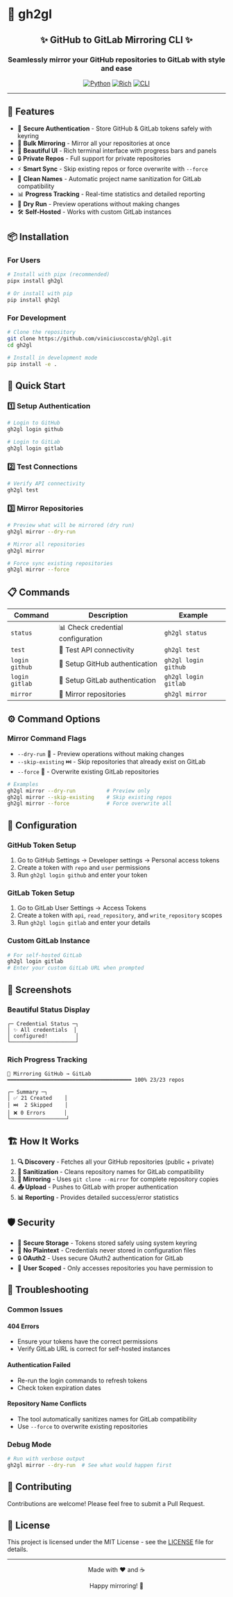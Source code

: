 # 🔄 gh2gl

<div align="center">

## ✨ GitHub to GitLab Mirroring CLI ✨

### Seamlessly mirror your GitHub repositories to GitLab with style and ease

[![Python](https://img.shields.io/badge/Python-3.13+-blue.svg)](https://www.python.org/downloads/)
[![Rich](https://img.shields.io/badge/UI-Rich-green.svg)](https://github.com/Textualize/rich)
[![CLI](https://img.shields.io/badge/Interface-Typer-purple.svg)](https://typer.tiangolo.com/)

</div>

---

## 🌟 Features

- 🔐 **Secure Authentication** - Store GitHub & GitLab tokens safely with keyring
- 🚀 **Bulk Mirroring** - Mirror all your repositories at once
- 🎨 **Beautiful UI** - Rich terminal interface with progress bars and panels
- 🔒 **Private Repos** - Full support for private repositories
- ⚡ **Smart Sync** - Skip existing repos or force overwrite with `--force`
- 🧹 **Clean Names** - Automatic project name sanitization for GitLab compatibility
- 📊 **Progress Tracking** - Real-time statistics and detailed reporting
- 🏃 **Dry Run** - Preview operations without making changes
- 🛠️ **Self-Hosted** - Works with custom GitLab instances

## 📦 Installation

### For Users

```bash
# Install with pipx (recommended)
pipx install gh2gl

# Or install with pip
pip install gh2gl
```

### For Development

```bash
# Clone the repository
git clone https://github.com/viniciusccosta/gh2gl.git
cd gh2gl

# Install in development mode
pip install -e .
```

## 🚀 Quick Start

### 1️⃣ **Setup Authentication**

```bash
# Login to GitHub
gh2gl login github

# Login to GitLab
gh2gl login gitlab
```

### 2️⃣ **Test Connections**

```bash
# Verify API connectivity
gh2gl test
```

### 3️⃣ **Mirror Repositories**

```bash
# Preview what will be mirrored (dry run)
gh2gl mirror --dry-run

# Mirror all repositories
gh2gl mirror

# Force sync existing repositories
gh2gl mirror --force
```

## 📋 Commands

| Command | Description | Example |
|---------|-------------|---------|
| `status` | 📊 Check credential configuration | `gh2gl status` |
| `test` | 🧪 Test API connectivity | `gh2gl test` |
| `login github` | 🔑 Setup GitHub authentication | `gh2gl login github` |
| `login gitlab` | 🔑 Setup GitLab authentication | `gh2gl login gitlab` |
| `mirror` | 🔄 Mirror repositories | `gh2gl mirror` |

## ⚙️ Command Options

### Mirror Command Flags

- `--dry-run` 👀 - Preview operations without making changes
- `--skip-existing` ⏭️ - Skip repositories that already exist on GitLab
- `--force` 💪 - Overwrite existing GitLab repositories

```bash
# Examples
gh2gl mirror --dry-run          # Preview only
gh2gl mirror --skip-existing    # Skip existing repos
gh2gl mirror --force            # Force overwrite all
```

## 🔧 Configuration

### GitHub Token Setup

1. Go to GitHub Settings → Developer settings → Personal access tokens
2. Create a token with `repo` and `user` permissions
3. Run `gh2gl login github` and enter your token

### GitLab Token Setup

1. Go to GitLab User Settings → Access Tokens
2. Create a token with `api`, `read_repository`, and `write_repository` scopes
3. Run `gh2gl login gitlab` and enter your details

### Custom GitLab Instance

```bash
# For self-hosted GitLab
gh2gl login gitlab
# Enter your custom GitLab URL when prompted
```

## 📸 Screenshots

### Beautiful Status Display

```text
┌─ Credential Status ─┐
│ ✨ All credentials  │
│ configured!         │
└─────────────────────┘
```

### Rich Progress Tracking

```text
🔄 Mirroring GitHub → GitLab
━━━━━━━━━━━━━━━━━━━━━━━━━━━━━━━━━━━━━━━━ 100% 23/23 repos

┌─ Summary ─┐
│ ✅ 21 Created    │
│ ⏭️  2 Skipped    │
│ ❌ 0 Errors      │
└──────────────────┘
```

## 🏗️ How It Works

1. **🔍 Discovery** - Fetches all your GitHub repositories (public + private)
2. **🧹 Sanitization** - Cleans repository names for GitLab compatibility
3. **🔄 Mirroring** - Uses `git clone --mirror` for complete repository copies
4. **📤 Upload** - Pushes to GitLab with proper authentication
5. **📊 Reporting** - Provides detailed success/error statistics

## 🛡️ Security

- 🔐 **Secure Storage** - Tokens stored safely using system keyring
- 🚫 **No Plaintext** - Credentials never stored in configuration files
- 🔒 **OAuth2** - Uses secure OAuth2 authentication for GitLab
- 👤 **User Scoped** - Only accesses repositories you have permission to

## 🐛 Troubleshooting

### Common Issues

#### 404 Errors

- Ensure your tokens have the correct permissions
- Verify GitLab URL is correct for self-hosted instances

#### Authentication Failed

- Re-run the login commands to refresh tokens
- Check token expiration dates

#### Repository Name Conflicts

- The tool automatically sanitizes names for GitLab compatibility
- Use `--force` to overwrite existing repositories

### Debug Mode

```bash
# Run with verbose output
gh2gl mirror --dry-run  # See what would happen first
```

## 🤝 Contributing

Contributions are welcome! Please feel free to submit a Pull Request.

## 📄 License

This project is licensed under the MIT License - see the [LICENSE](LICENSE) file for details.

---

<div align="center">

Made with ❤️ and ☕

Happy mirroring! 🚀

</div>
